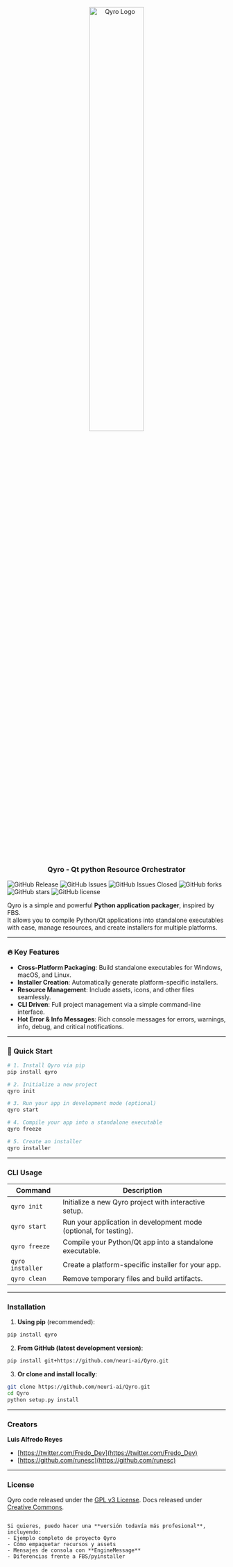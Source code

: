 <p align="center">
  <img src="https://ik.imagekit.io/kummiktgaiq/ppg/Qyro-logo.svg?updatedAt=1755215983279" alt="Qyro Logo" width="50%">
</p>



<h3 align="center">Qyro - <b>Q</b>t p<b>y</b>thon <b>R</b>esource <b>O</b>rchestrator</h3>

![GitHub Release](https://img.shields.io/github/v/release/runesc/qyro-engine?include_prereleases&display_name=release&color=stable)
![GitHub Issues](https://img.shields.io/github/issues/runesc/qyro-engine?color=%23ab7df8)
![GitHub Issues Closed](https://img.shields.io/github/issues-closed/runesc/qyro-engine?color=green)
![GitHub forks](https://img.shields.io/github/forks/runesc/qyro-engine)
![GitHub stars](https://img.shields.io/github/stars/runesc/qyro-engine)
![GitHub license](https://img.shields.io/github/license/runesc/qyro-engine)


Qyro is a simple and powerful **Python application packager**, inspired by FBS.  
It allows you to compile Python/Qt applications into standalone executables with ease, manage resources, and create installers for multiple platforms.

---

### 🔥 Key Features

- **Cross-Platform Packaging**: Build standalone executables for Windows, macOS, and Linux.
- **Installer Creation**: Automatically generate platform-specific installers.
- **Resource Management**: Include assets, icons, and other files seamlessly.
- **CLI Driven**: Full project management via a simple command-line interface.
- **Hot Error & Info Messages**: Rich console messages for errors, warnings, info, debug, and critical notifications.

---

### 🚀 Quick Start

```bash
# 1. Install Qyro via pip
pip install qyro

# 2. Initialize a new project
qyro init

# 3. Run your app in development mode (optional)
qyro start

# 4. Compile your app into a standalone executable
qyro freeze

# 5. Create an installer
qyro installer
```

---

### CLI Usage

| Command          | Description                                                       |
| ---------------- | ----------------------------------------------------------------- |
| `qyro init`      | Initialize a new Qyro project with interactive setup.             |
| `qyro start`     | Run your application in development mode (optional, for testing). |
| `qyro freeze`    | Compile your Python/Qt app into a standalone executable.          |
| `qyro installer` | Create a platform-specific installer for your app.                |
| `qyro clean`     | Remove temporary files and build artifacts.                       |

---

### Installation

1. **Using pip** (recommended):

```bash
pip install qyro
```

2. **From GitHub (latest development version)**:

```bash
pip install git+https://github.com/neuri-ai/Qyro.git
```

3. **Or clone and install locally**:

```bash
git clone https://github.com/neuri-ai/Qyro.git
cd Qyro
python setup.py install
```

---

### Creators

**Luis Alfredo Reyes**

- [https://twitter.com/Fredo_Dev](https://twitter.com/Fredo_Dev)
- [https://github.com/runesc](https://github.com/runesc)

---

### License

Qyro code released under the [GPL v3 License](#).
Docs released under [Creative Commons](https://creativecommons.org/licenses/by/3.0/).

```

Si quieres, puedo hacer una **versión todavía más profesional**, incluyendo:
- Ejemplo completo de proyecto Qyro
- Cómo empaquetar recursos y assets
- Mensajes de consola con **EngineMessage**
- Diferencias frente a FBS/pyinstaller
```
